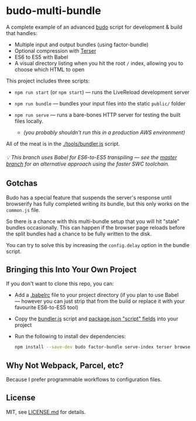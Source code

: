 # budo-multi-bundle

A complete example of an advanced [budo](https://github.com/mattdesl/budo) script for development & build that handles:

- Multiple input and output bundles (using factor-bundle)
- Optional compression with [Terser](https://www.npmjs.com/package/terser)
- ES6 to ES5 with Babel
- A visual directory listing when you hit the root `/` index, allowing you to choose which HTML to open

This project includes three scripts:

- `npm run start` (or `npm start`) — runs the LiveReload development server

- `npm run bundle` — bundles your input files into the static `public/` folder

- `npm run serve` — runs a bare-bones HTTP server for testing the built files locally.

  - <em>(you probably shouldn't run this in a production AWS environment)</em>

All of the meat is in the [./tools/bundler.js](./tools/bundler.js) script.

###### :bulb: This branch uses Babel for ES6-to-ES5 transpiling — see the [master branch](https://github.com/mattdesl/budo-multi-bundle) for an alternative approach using the faster SWC toolchain.

## Gotchas

Budo has a special feature that suspends the server's response until browserify has fully completed writing its bundle, but this only works on the `common.js` file.

So there is a chance with this multi-bundle setup that you will hit "stale" bundles occasionally. This can happen if the browser page reloads before the split bundles had a chance to be fully written to the disk.

You can try to solve this by increasing the `config.delay` option in the bundle script.

## Bringing this Into Your Own Project

If you don't want to clone this repo, you can:

- Add a [.babelrc](./.babelrc) file to your project directory (if you plan to use Babel — however you can just strip that from the build or replace it with your favourite ES6-to-ES5 tool)

- Copy the [bundler.js](./bundler.js) script and [package.json "script" fields](./package.json) into your project

- Run the following to install dev dependencies:
  ```sh
  npm install --save-dev budo factor-bundle serve-index terser browserify concat-stream babelify @babel/core @babel/preset-env
  ```

## Why Not Webpack, Parcel, etc?

Because I prefer programmable workflows to configuration files.

## License

MIT, see [LICENSE.md](http://github.com/mattdesl/budo-multi-bundle/blob/master/LICENSE.md) for details.
